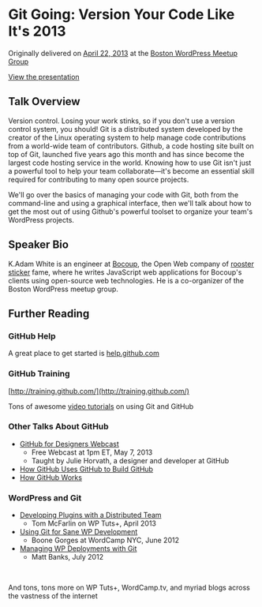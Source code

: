 # Git Going: Version Your Code Like It's 2013

Originally delivered on [April 22, 2013](http://meetup.bostonwp.org/events/101692882/) at the [Boston WordPress Meetup Group](http://meetup.bostonwp.org)

[View the presentation](https://kadamwhite.github.io/git-going)

## Talk Overview

Version control. Losing your work stinks, so if you don't use a version control system, you should! Git is a distributed system developed by the creator of the Linux operating system to help manage code contributions from a world-wide team of contributors. Github, a code hosting site built on top of Git, launched five years ago this month and has since become the largest code hosting service in the world. Knowing how to use Git isn't just a powerful tool to help your team collaborate—it's become an essential skill required for contributing to many open source projects.

We'll go over the basics of managing your code with Git, both from the command-line and using a graphical interface, then we'll talk about how to get the most out of using Github's powerful toolset to organize your team's WordPress projects.

## Speaker Bio

K.Adam White is an engineer at [Bocoup](http://www.bocoup.com/), the Open Web company of [rooster sticker](http://community.bocoup.com/bob/) fame, where he writes JavaScript web applications for Bocoup's clients using open-source web technologies. He is a co-organizer of the Boston WordPress meetup group.

## Further Reading

### GitHub Help

A great place to get started is [help.github.com](https://help.github.com/)


### GitHub Training

[http://training.github.com/](http://training.github.com/)

Tons of awesome [video tutorials](http://training.github.com/resources/videos/) on using Git and GitHub


### Other Talks About GitHub

* [GitHub for Designers Webcast](http://oreillynet.com/pub/e/2635?imm_mid=0a6425&cmp=em-npa-webcasts-pr-april22)
  * Free Webcast at 1pm ET, May 7, 2013
  * Taught by Julie Horvath, a designer and developer at GitHub
* [How GitHub Uses GitHub to Build GitHub](http://zachholman.com/talk/how-github-uses-github-to-build-github/)
* [How GitHub Works](http://zachholman.com/posts/how-github-works/)


### WordPress and Git

* [Developing Plugins with a Distributed Team](http://wp.tutsplus.com/articles/general/developing-plugins-with-a-distributed-team/)
  * Tom McFarlin on WP Tuts+, April 2013
* [Using Git for Sane WP Development](http://teleogistic.net/2012/06/wcnyc-slides-using-git-for-sane-wordpress-development/)
  * Boone Gorges at WordCamp NYC, June 2012
* [Managing WP Deployments with Git](http://mattbanks.me/wordpress-deployments-with-git/)
  * Matt Banks, July 2012

&nbsp;

And tons, tons more on WP Tuts+, WordCamp.tv, and myriad blogs across the vastness of the internet